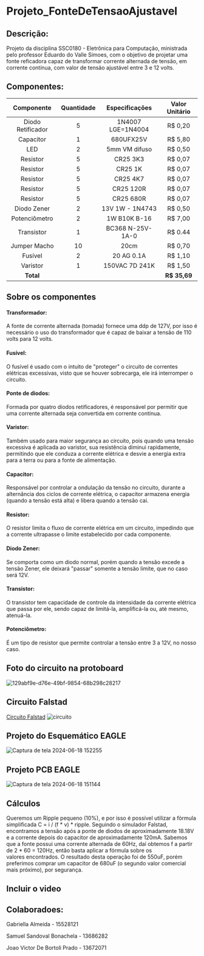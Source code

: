 # Projeto_FonteDeTensaoAjustavel
## Descrição:
Projeto da disciplina SSC0180 - Eletrônica para Computação, ministrada pelo professor Eduardo do Valle Simoes, com o objetivo de projetar uma
fonte reficadora capaz de transformar corrente alternada de tensão, em corrente contínua, com valor de tensão ajustável entre 3 e 12 volts.


## Componentes:

| Componente             |  Quantidade   | Especificações    | Valor Unitário |
|:----------------------:|:-------------:|:-----------------:|:--------------:|
| Diodo Retificador      | 5             | 1N4007 LGE=1N4004 | R$ 0,20        |
| Capacitor              | 1             | 680UFX25V         | R$ 5,80        |
| LED                    | 2             | 5mm VM difuso     | R$ 0,50        |
| Resistor               | 5             | CR25 3K3          | R$ 0,07        |
| Resistor               | 5             | CR25 1K           | R$ 0,07        |
| Resistor               | 5             | CR25 4K7          | R$ 0,07        |
| Resistor               | 5             | CR25 120R         | R$ 0,07        |
| Resistor               | 5             | CR25 680R         | R$ 0,07        |
| Diodo Zener            | 2             | 13V 1W - 1N4743   | R$ 0,50        |
| Potenciômetro          | 2             | 1W B10K B-16      | R$ 7,00        |
| Transistor             | 1             | BC368 N-25V-1A-0  | R$ 0.44        |
| Jumper Macho           | 10            | 20cm              | R$ 0,70        |
| Fusível                | 2             | 20 AG 0.1A        | R$ 1,10        |
| Varistor               | 1             | 150VAC 7D 241K    | R$ 1,50        |
|**Total**               |               |                   | **R$ 35,69**   |



## Sobre os componentes
#### Transformador:
A fonte de corrente alternada (tomada) fornece uma ddp de 127V, por isso é necessário o uso do transformador que é capaz de baixar a tensão de 110 volts para 12 volts.

#### Fusível:
O fusível é usado com o intuito de "proteger" o circuito de correntes elétricas excessivas, visto que se houver sobrecarga, ele irá interromper o circuito.

#### Ponte de diodos:
Formada por quatro diodos retificadores, é responsável por permitir que uma corrente alternada seja convertida em corrente contínua.

#### Varistor:
Também usado para maior segurança ao circuito, pois quando uma tensão excessiva é aplicada ao varistor, sua resistência diminui rapidamente, permitindo que ele conduza a corrente elétrica e desvie a energia extra para a terra ou para a fonte de alimentação.

#### Capacitor:
Responsável por controlar a ondulação da tensão no circuito, durante a alternância dos ciclos de corrente elétrica, o capacitor armazena energia (quando a tensão está alta) e libera quando a tensão cai.

#### Resistor:
O resistor limita o fluxo de corrente elétrica em um circuito, impedindo que a corrente ultrapasse o limite estabelecido por cada componente.

#### Diodo Zener:
Se comporta como um diodo normal, porém quando a tensão excede a tensão Zener, ele deixará "passar" somente a tensão limite, que no caso será 12V.

#### Transistor:
O transistor tem capacidade de controle da intensidade da corrente elétrica que passa por ele, sendo capaz de limitá-la, amplificá-la ou, até mesmo, atenuá-la.

#### Potenciômetro:
É um tipo de resistor que permite controlar a tensão entre 3 a 12V, no nosso caso.



## Foto do circuito na protoboard
![129abf9e-d76e-49bf-9854-68b298c28217](https://github.com/GabriellaAlmeida07/Projeto_FonteDeTensaoAjustavel/assets/135055000/87d2040e-0971-4d20-8382-b70e0894a6c2)



## Circuito Falstad
[Circuito Falstad](https://tinyurl.com/2bdvvonj)
![circuito](https://github.com/GabriellaAlmeida07/Projeto_FonteDeTensaoAjustavel/assets/135055000/d42b11c0-0516-4a29-bf5d-487cf6339651)




## Projeto do Esquemático EAGLE

![Captura de tela 2024-06-18 152255](https://github.com/GabriellaAlmeida07/Projeto_FonteDeTensaoAjustavel/assets/135055000/972a8a0c-1e4a-4238-b6b5-66bf73dc3e55)




## Projeto PCB EAGLE
![Captura de tela 2024-06-18 151144](https://github.com/GabriellaAlmeida07/Projeto_FonteDeTensaoAjustavel/assets/135055000/2245b80e-6732-4328-9988-64db65348ff2)



## Cálculos
Queremos um Ripple pequeno (10%), e por isso é possível utilizar a fórmula simplificada C = i / (f * v) * ripple.
Seguindo o simulador Falstad, encontramos a tensão após a ponte de diodos de aproximadamente 18.18V e a corrente depois do capacitor de aproximadamente 120mA.
Sabemos que a fonte possui uma corrente alternada de 60Hz, daí obtemos f a partir de 2 * 60 = 120Hz, então basta aplicar a fórmula sobre os valores encontrados.
O resultado desta operação foi de 550uF, porém preferimos comprar um capacitor de 680uF (o segundo valor comercial mais próximo), por segurança.


## Incluir o video


## Colaboradoes:
Gabriella Almeida - 15528121

Samuel Sandoval Bonachela - 13686282

Joao Victor De Bortoli Prado - 13672071




